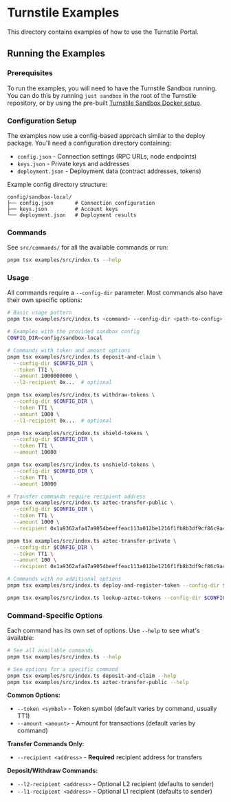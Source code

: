 # Turnstile Examples

This directory contains examples of how to use the Turnstile Portal.

## Running the Examples

### Prerequisites

To run the examples, you will need to have the Turnstile Sandbox running.
You can do this by running `just sandbox` in the root of the Turnstile repository,
or by using the pre-built [Turnstile Sandbox Docker setup](https://github.com/TurnstilePortal/turnstile-contracts/tree/main/docker/turnstile-sandbox#readme).

### Configuration Setup

The examples now use a config-based approach similar to the deploy package. You'll need a configuration directory containing:

- `config.json` - Connection settings (RPC URLs, node endpoints)
- `keys.json` - Private keys and addresses
- `deployment.json` - Deployment data (contract addresses, tokens)

Example config directory structure:
```
config/sandbox-local/
├── config.json       # Connection configuration
├── keys.json         # Account keys
└── deployment.json   # Deployment results
```

### Commands

See `src/commands/` for all the available commands or run:
```bash
pnpm tsx examples/src/index.ts --help
```

### Usage

All commands require a `--config-dir` parameter. Most commands also have their own specific options:

```bash
# Basic usage pattern
pnpm tsx examples/src/index.ts <command> --config-dir <path-to-config> [command-specific-options]

# Examples with the provided sandbox config
CONFIG_DIR=config/sandbox-local

# Commands with token and amount options
pnpm tsx examples/src/index.ts deposit-and-claim \
  --config-dir $CONFIG_DIR \
  --token TT1 \
  --amount 1000000000 \
  --l2-recipient 0x...  # optional

pnpm tsx examples/src/index.ts withdraw-tokens \
  --config-dir $CONFIG_DIR \
  --token TT1 \
  --amount 1000 \
  --l1-recipient 0x...  # optional

pnpm tsx examples/src/index.ts shield-tokens \
  --config-dir $CONFIG_DIR \
  --token TT1 \
  --amount 10000

pnpm tsx examples/src/index.ts unshield-tokens \
  --config-dir $CONFIG_DIR \
  --token TT1 \
  --amount 10000

# Transfer commands require recipient address
pnpm tsx examples/src/index.ts aztec-transfer-public \
  --config-dir $CONFIG_DIR \
  --token TT1 \
  --amount 1000 \
  --recipient 0x1a9362afa47a9054beeffeac113a012be1216f1fb8b3df9cf86c9a4fd26b4896

pnpm tsx examples/src/index.ts aztec-transfer-private \
  --config-dir $CONFIG_DIR \
  --token TT1 \
  --amount 100 \
  --recipient 0x1a9362afa47a9054beeffeac113a012be1216f1fb8b3df9cf86c9a4fd26b4896

# Commands with no additional options
pnpm tsx examples/src/index.ts deploy-and-register-token --config-dir $CONFIG_DIR

pnpm tsx examples/src/index.ts lookup-aztec-tokens --config-dir $CONFIG_DIR
```

### Command-Specific Options

Each command has its own set of options. Use `--help` to see what's available:

```bash
# See all available commands
pnpm tsx examples/src/index.ts --help

# See options for a specific command
pnpm tsx examples/src/index.ts deposit-and-claim --help
pnpm tsx examples/src/index.ts aztec-transfer-public --help
```

**Common Options:**
- `--token <symbol>` - Token symbol (default varies by command, usually TT1)
- `--amount <amount>` - Amount for transactions (default varies by command)

**Transfer Commands Only:**
- `--recipient <address>` - **Required** recipient address for transfers

**Deposit/Withdraw Commands:**
- `--l2-recipient <address>` - Optional L2 recipient (defaults to sender)
- `--l1-recipient <address>` - Optional L1 recipient (defaults to sender)
